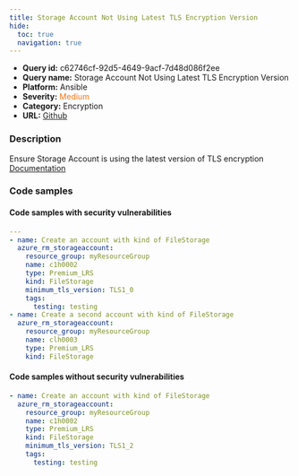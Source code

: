 ```yaml
---
title: Storage Account Not Using Latest TLS Encryption Version
hide:
  toc: true
  navigation: true
---
```


<style>
  .highlight .hll {
    background-color: #ff171742;
  }
  .md-content {
    max-width: 1100px;
    margin: 0 auto;
  }
</style>

-   **Query id:** c62746cf-92d5-4649-9acf-7d48d086f2ee
-   **Query name:** Storage Account Not Using Latest TLS Encryption Version
-   **Platform:** Ansible
-   **Severity:** <span style="color:#ff7213">Medium</span>
-   **Category:** Encryption
-   **URL:** [Github](https://github.com/Checkmarx/kics/tree/master/assets/queries/ansible/azure/storage_account_not_using_latest_tls_encryption_version)

### Description
Ensure Storage Account is using the latest version of TLS encryption<br>
[Documentation](https://docs.ansible.com/ansible/latest/collections/azure/azcollection/azure_rm_storageaccount_module.html#parameter-minimum_tls_version)

### Code samples
#### Code samples with security vulnerabilities
```yaml title="Positive test num. 1 - yaml file" hl_lines="8 12"
---
- name: Create an account with kind of FileStorage
  azure_rm_storageaccount:
    resource_group: myResourceGroup
    name: c1h0002
    type: Premium_LRS
    kind: FileStorage
    minimum_tls_version: TLS1_0
    tags:
      testing: testing
- name: Create a second account with kind of FileStorage
  azure_rm_storageaccount:
    resource_group: myResourceGroup
    name: clh0003
    type: Premium_LRS
    kind: FileStorage

```


#### Code samples without security vulnerabilities
```yaml title="Negative test num. 1 - yaml file"
- name: Create an account with kind of FileStorage
  azure_rm_storageaccount:
    resource_group: myResourceGroup
    name: c1h0002
    type: Premium_LRS
    kind: FileStorage
    minimum_tls_version: TLS1_2
    tags:
      testing: testing

```
